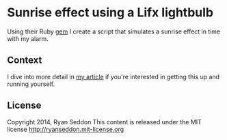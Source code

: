 # Sunrise effect using a Lifx lightbulb

Using their Ruby [gem](https://github.com/lifx/lifx-gem) I create a script that simulates a sunrise effect in time with my alarm.

## Context

I dive into more detail in [my article](http://www.thecssninja.com/hacking/sunrise-lifx) if you're interested in getting this up and running yourself.

## License

Copyright 2014, Ryan Seddon
This content is released under the MIT license http://ryanseddon.mit-license.org
